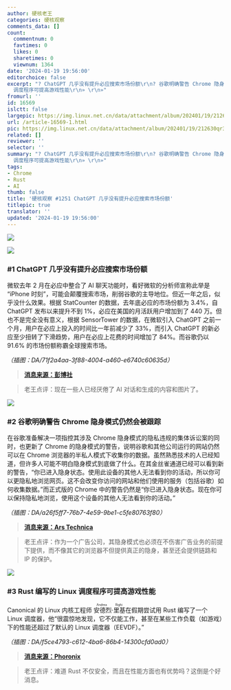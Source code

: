 ```yaml
---
author: 硬核老王
categories: 硬核观察
comments_data: []
count:
  commentnum: 0
  favtimes: 0
  likes: 0
  sharetimes: 0
  viewnum: 1364
date: '2024-01-19 19:56:00'
editorchoice: false
excerpt: "? ChatGPT 几乎没有提升必应搜索市场份额\r\n? 谷歌明确警告 Chrome 隐身模式仍然会被跟踪\r\n? Rust 编写的 Linux
  调度程序可提高游戏性能\r\n» \r\n»"
fromurl: ''
id: 16569
islctt: false
largepic: https://img.linux.net.cn/data/attachment/album/202401/19/212630qr3pl39qzac3z6p3.jpg
url: /article-16569-1.html
pic: https://img.linux.net.cn/data/attachment/album/202401/19/212630qr3pl39qzac3z6p3.jpg.thumb.jpg
related: []
reviewer: ''
selector: ''
summary: "? ChatGPT 几乎没有提升必应搜索市场份额\r\n? 谷歌明确警告 Chrome 隐身模式仍然会被跟踪\r\n? Rust 编写的 Linux
  调度程序可提高游戏性能\r\n» \r\n»"
tags:
- Chrome
- Rust
- AI
thumb: false
title: '硬核观察 #1251 ChatGPT 几乎没有提升必应搜索市场份额'
titlepic: true
translator: ''
updated: '2024-01-19 19:56:00'
---
```


![](/data/attachment/album/202401/19/212630qr3pl39qzac3z6p3.jpg)


![](/data/attachment/album/202401/19/195535hggjlge65i5ieg57.png)


### #1 ChatGPT 几乎没有提升必应搜索市场份额


微软去年 2 月在必应中整合了 AI 聊天功能时，看好微软的分析师宣称此举是 “iPhone 时刻”，可能会颠覆搜索市场，削弱谷歌的主导地位。但近一年之后，似乎没什么效果。根据 StatCounter 的数据，去年底必应的市场份额为 3.4%，自 ChatGPT 发布以来提升不到 1%，必应在美国的月活跃用户增加到了 440 万。但也不是完全没有意义，根据 SensorTower 的数据，在微软引入 ChatGPT 之前一个月，用户在必应上投入的时间比一年前减少了 33%，而引入 ChatGPT 的新必应至少扭转了下滑趋势，用户在必应上花费的时间增加了 84%。而谷歌仍以 91.6% 的市场份额称霸全球搜索市场。


*（插图：DA/71f2a4aa-3f88-4004-a460-e6740c60635d）*



> 
> **[消息来源：彭博社](https://www.bloomberg.com/news/articles/2024-01-18/microsoft-s-bing-market-share-barely-budged-after-adding-chatgpt)**
> 
> 
> 



> 
> 老王点评：现在一些人已经厌倦了 AI 对话和生成的内容和图片了。
> 
> 
> 


![](/data/attachment/album/202401/19/195607s1vv1krwh9iyetlw.png)


### #2 谷歌明确警告 Chrome 隐身模式仍然会被跟踪


在谷歌准备解决一项指控其涉及 Chrome 隐身模式的隐私违规的集体诉讼案的同时，也更新了 Chrome 的隐身模式的警告，说明谷歌和其他公司运行的网站仍然可以在 Chrome 浏览器的半私人模式下收集你的数据。虽然熟悉技术的人已经知道，但许多人可能不明白隐身模式到底做了什么。在其金丝雀通道已经可以看到新的警告，“你已进入隐身状态。使用此设备的其他人无法看到你的活动，所以你可以更隐私地浏览网页。这不会改变你访问的网站和他们使用的服务（包括谷歌）如何收集数据。”而正式版的 Chrome 中的警告仍然是“你已进入隐身状态。现在你可以保持隐私地浏览，使用这个设备的其他人无法看到你的活动。”


*（插图：DA/a26f5ff7-76b7-4e59-9be1-c5fe80763f80）*



> 
> **[消息来源：Ars Technica](https://arstechnica.com/tech-policy/2024/01/chrome-updates-incognito-warning-to-admit-google-tracks-users-in-private-mode/)**
> 
> 
> 



> 
> 老王点评：作为一个广告公司，其隐身模式也必须在不伤害广告业务的前提下提供，而不像其它的浏览器不但提供真正的隐身，甚至还会提供链路和 IP 的保护。
> 
> 
> 


![](/data/attachment/album/202401/19/195624xi97agi95i979gg7.png)


### #3 Rust 编写的 Linux 调度程序可提高游戏性能


Canonical 的 Linux 内核工程师 <ruby> 安德烈·里基 <rt>  Andrea Righi </rt></ruby> 在假期尝试用 Rust 编写了一个 Linux 调度器，他“很震惊地发现，它不仅能工作，甚至在某些工作负载（如游戏）下的性能还超过了默认的 Linux 调度器（EEVDF）。”


*（插图：DA/f5ce4793-c612-4ba6-86b4-14300cfd0ad0）*



> 
> **[消息来源：Phoronix](https://www.phoronix.com/news/Rust-Linux-Scheduler-Experiment)**
> 
> 
> 



> 
> 老王点评：难道 Rust 不仅安全，而且在性能方面也有优势吗？这倒是个好消息。
> 
> 
>